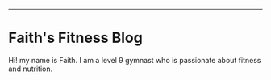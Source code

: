 ---
<h1>Faith's Fitness Blog</h1>

 Hi! my name is Faith. I am a level 9 gymnast who is passionate about fitness and nutrition.


















